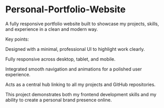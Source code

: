 # Personal-Portfolio-Website
A fully responsive portfolio website built to showcase my projects, skills, and experience in a clean and modern way.

Key points:

Designed with a minimal, professional UI to highlight work clearly.

Fully responsive across desktop, tablet, and mobile.

Integrated smooth navigation and animations for a polished user experience.

Acts as a central hub linking to all my projects and GitHub repositories.

This project demonstrates both my frontend development skills and my ability to create a personal brand presence online.
